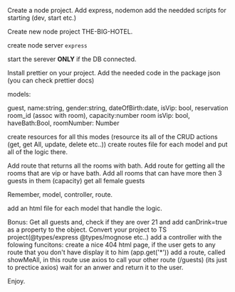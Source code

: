 Create a node project.
Add express, nodemon add the needded scripts for starting (dev, start etc.)

Create new node project THE-BIG-HOTEL.

create node server `express`

start the serever **ONLY** if the DB connected.

Install prettier on your project.
Add the needed code in the package json (you can check prettier docs)

models:

guest,
name:string, gender:string, dateOfBirth:date, isVip: bool,
reservation
room_id (assoc with room), capacity:number
room
isVip: bool, haveBath:Bool, roomNumber: Number

create resources for all this modes (resource its all of the CRUD actions (get, get All, update, delete etc..))
create routes file for each model and put all of the logic there.

Add route that returns all the rooms with bath.
Add route for getting all the rooms that are vip or have bath.
Add all rooms that can have more then 3 guests in them (capacity)
get all female guests

Remember, model, controller, route.

add an html file for each model that handle the logic.

Bonus:
Get all guests and, check if they are over 21 and add canDrink=true as a property to the object.
Convert your project to TS project(@types/express @types/mognose etc..)
add a controller with the folowing funcitons:
create a nice 404 html page, if the user gets to any route that you don't have display it to him (app.get('\*'))
add a route, called showMeAll, in this route use axios to call your other route (/guests)
(its just to prectice axios) wait for an anwer and return it to the user.

Enjoy.
